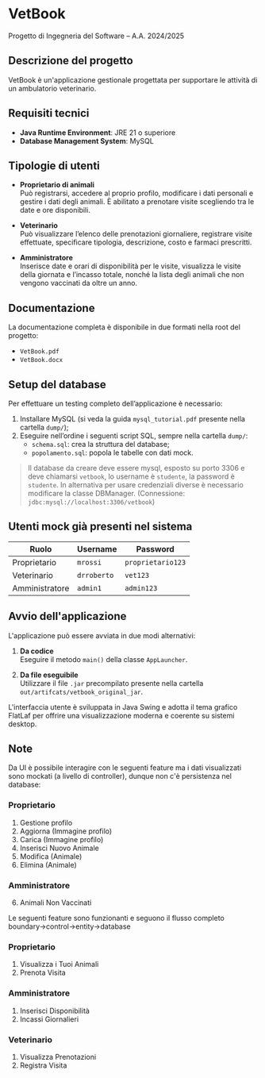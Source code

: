 # VetBook  
Progetto di Ingegneria del Software – A.A. 2024/2025

## Descrizione del progetto
VetBook è un'applicazione gestionale progettata per supportare le attività di un ambulatorio veterinario.  

## Requisiti tecnici

- **Java Runtime Environment**: JRE 21 o superiore
- **Database Management System**: MySQL

## Tipologie di utenti

- **Proprietario di animali**  
  Può registrarsi, accedere al proprio profilo, modificare i dati personali e gestire i dati degli animali. È abilitato a prenotare visite scegliendo tra le date e ore disponibili.

- **Veterinario**  
  Può visualizzare l’elenco delle prenotazioni giornaliere, registrare visite effettuate, specificare tipologia, descrizione, costo e farmaci prescritti.

- **Amministratore**  
  Inserisce date e orari di disponibilità per le visite, visualizza le visite della giornata e l’incasso totale, nonché la lista degli animali che non vengono vaccinati da oltre un anno.

## Documentazione

La documentazione completa è disponibile in due formati nella root del progetto:
- `VetBook.pdf`
- `VetBook.docx`

## Setup del database

Per effettuare un testing completo dell’applicazione è necessario:

1. Installare MySQL (si veda la guida `mysql_tutorial.pdf` presente nella cartella `dump/`);
2. Eseguire nell’ordine i seguenti script SQL, sempre nella cartella `dump/`:
   - `schema.sql`: crea la struttura del database;
   - `popolamento.sql`: popola le tabelle con dati mock.

> Il database da creare deve essere mysql, esposto su porto 3306 e deve chiamarsi `vetbook`, lo username è `studente`, la password è `studente`. In alternativa per usare credenziali diverse è necessario modificare la classe DBManager. (Connessione: `jdbc:mysql://localhost:3306/vetbook`)

## Utenti mock già presenti nel sistema

| Ruolo         | Username     | Password          |
|---------------|--------------|-------------------|
| Proprietario  | `mrossi`     | `proprietario123` |
| Veterinario   | `drroberto`  | `vet123`          |
| Amministratore| `admin1`     | `admin123`        |

## Avvio dell'applicazione

L'applicazione può essere avviata in due modi alternativi:

1. **Da codice**  
   Eseguire il metodo `main()` della classe `AppLauncher`.

2. **Da file eseguibile**  
   Utilizzare il file `.jar` precompilato presente nella cartella `out/artifcats/vetbook_original_jar`.

L'interfaccia utente è sviluppata in Java Swing e adotta il tema grafico FlatLaf per offrire una visualizzazione moderna e coerente su sistemi desktop.

## Note
Da UI è possibile interagire con le seguenti feature ma i dati visualizzati sono mockati (a livello di controller), dunque non c'è persistenza nel database:
### Proprietario
1) Gestione profilo
2) Aggiorna (Immagine profilo)
3) Carica (Immagine profilo)
3) Inserisci Nuovo Animale
4) Modifica (Animale)
5) Elimina (Animale)
### Amministratore
6) Animali Non Vaccinati

Le seguenti feature sono funzionanti e seguono il flusso completo boundary->control->entity->database
### Proprietario
1) Visualizza i Tuoi Animali
2) Prenota Visita
### Amministratore
1) Inserisci Disponibilità
2) Incassi Giornalieri
### Veterinario
1) Visualizza Prenotazioni
2) Registra Visita